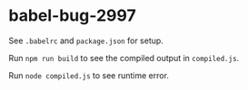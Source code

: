 # babel-bug-2997

See `.babelrc` and `package.json` for setup.



Run `npm run build` to see the compiled output in `compiled.js`.

Run `node compiled.js` to see runtime error.
